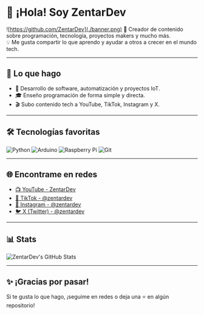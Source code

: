 # 👋 ¡Hola! Soy ZentarDev
![https://github.com/ZentarDev](./banner.png)
🎥 Creador de contenido sobre programación, tecnología, proyectos makers y mucho más.  
💡 Me gusta compartir lo que aprendo y ayudar a otros a crecer en el mundo tech.

---

## 🚀 Lo que hago

- 🔧 Desarrollo de software, automatización y proyectos IoT.
- 🎓 Enseño programación de forma simple y directa.
- 🎬 Subo contenido tech a YouTube, TikTok, Instagram y X.

---

## 🛠️ Tecnologías favoritas

![Python](https://img.shields.io/badge/-Python-3776AB?style=flat&logo=python&logoColor=white)
![Arduino](https://img.shields.io/badge/-Arduino-00979D?style=flat&logo=arduino&logoColor=white)
![Raspberry Pi](https://img.shields.io/badge/-Raspberry%20Pi-C51A4A?style=flat&logo=raspberrypi&logoColor=white)
![Git](https://img.shields.io/badge/-Git-F05032?style=flat&logo=git&logoColor=white)

---

## 🌐 Encontrame en redes

- [📺 YouTube - ZentarDev](https://www.youtube.com/@zentardev)
- [📱 TikTok - @zentardev](https://www.tiktok.com/@zentardev)
- [📸 Instagram - @zentardev](https://www.instagram.com/zentardev)
- [🐦 X (Twitter) - @zentardev](https://x.com/zentardev)

---

## 📊 Stats

![ZentarDev's GitHub Stats](https://github-readme-stats.vercel.app/api?username=ZentarDev&show_icons=true&theme=radical)

---

## ✨ ¡Gracias por pasar!

Si te gusta lo que hago, ¡seguime en redes o deja una ⭐ en algún repositorio!
